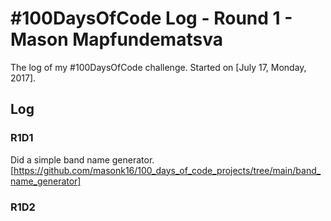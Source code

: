 # #100DaysOfCode Log - Round 1 - Mason Mapfundematsva

The log of my #100DaysOfCode challenge. Started on [July 17, Monday, 2017].

## Log

### R1D1 
Did a simple band name generator. [https://github.com/masonk16/100_days_of_code_projects/tree/main/band_name_generator]

### R1D2
